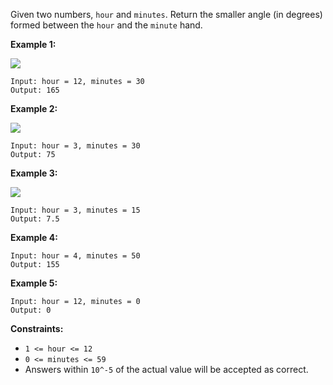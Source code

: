 Given two numbers, `hour` and `minutes`. Return the smaller angle (in degrees)
formed between the `hour` and the `minute` hand.



**Example 1:**

![](https://assets.leetcode.com/uploads/2019/12/26/sample_1_1673.png)

    
    
    Input: hour = 12, minutes = 30
    Output: 165
    

**Example 2:**

![](https://assets.leetcode.com/uploads/2019/12/26/sample_2_1673.png)

    
    
    Input: hour = 3, minutes = 30
    Output: 75
    

**Example 3:**

**![](https://assets.leetcode.com/uploads/2019/12/26/sample_3_1673.png)**

    
    
    Input: hour = 3, minutes = 15
    Output: 7.5
    

**Example 4:**

    
    
    Input: hour = 4, minutes = 50
    Output: 155
    

**Example 5:**

    
    
    Input: hour = 12, minutes = 0
    Output: 0
    



**Constraints:**

  * `1 <= hour <= 12`
  * `0 <= minutes <= 59`
  * Answers within `10^-5` of the actual value will be accepted as correct.

